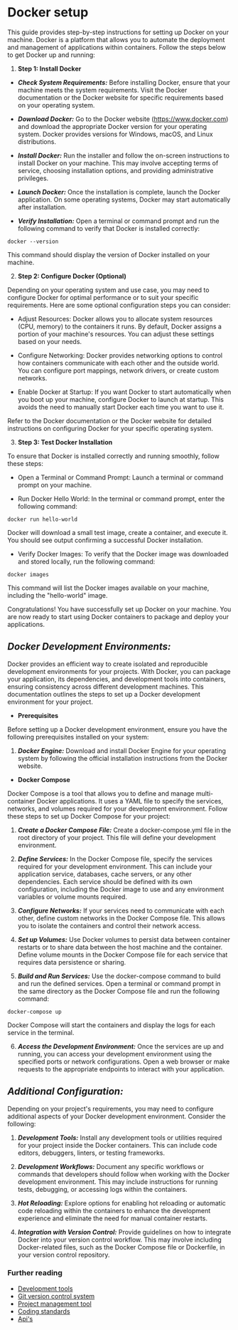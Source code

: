 # Docker setup

This guide provides step-by-step instructions for setting up Docker on your machine. Docker is a platform that allows you to automate the deployment and management of applications within containers. Follow the steps below to get Docker up and running:

1. **Step 1: Install Docker**

- ***Check System Requirements:*** Before installing Docker, ensure that your machine meets the system requirements. Visit the Docker documentation or the Docker website for specific requirements based on your operating system.

- ***Download Docker:*** Go to the Docker website (https://www.docker.com) and download the appropriate Docker version for your operating system. Docker provides versions for Windows, macOS, and Linux distributions.

- ***Install Docker:*** Run the installer and follow the on-screen instructions to install Docker on your machine. This may involve accepting terms of service, choosing installation options, and providing administrative privileges.

- ***Launch Docker:*** Once the installation is complete, launch the Docker application. On some operating systems, Docker may start automatically after installation.

- ***Verify Installation:*** Open a terminal or command prompt and run the following command to verify that Docker is installed correctly:

```
docker --version
```

This command should display the version of Docker installed on your machine.

2. **Step 2: Configure Docker (Optional)**

Depending on your operating system and use case, you may need to configure Docker for optimal performance or to suit your specific requirements. Here are some optional configuration steps you can consider:


- Adjust Resources: Docker allows you to allocate system resources (CPU, memory) to the containers it runs. By default, Docker assigns a portion of your machine's resources. You can adjust these settings based on your needs.

- Configure Networking: Docker provides networking options to control how containers communicate with each other and the outside world. You can configure port mappings, network drivers, or create custom networks.

- Enable Docker at Startup: If you want Docker to start automatically when you boot up your machine, configure Docker to launch at startup. This avoids the need to manually start Docker each time you want to use it.

Refer to the Docker documentation or the Docker website for detailed instructions on configuring Docker for your specific operating system.

3. **Step 3: Test Docker Installation**

To ensure that Docker is installed correctly and running smoothly, follow these steps:

- Open a Terminal or Command Prompt: Launch a terminal or command prompt on your machine.

- Run Docker Hello World: In the terminal or command prompt, enter the following command:

```
docker run hello-world
```

Docker will download a small test image, create a container, and execute it. You should see output confirming a successful Docker installation.

- Verify Docker Images: To verify that the Docker image was downloaded and stored locally, run the following command:

```
docker images
```
This command will list the Docker images available on your machine, including the "hello-world" image.

Congratulations! You have successfully set up Docker on your machine. You are now ready to start using Docker containers to package and deploy your applications.

## **_Docker Development Environments:_**

Docker provides an efficient way to create isolated and reproducible development environments for your projects. With Docker, you can package your application, its dependencies, and development tools into containers, ensuring consistency across different development machines. This documentation outlines the steps to set up a Docker development environment for your project.

- **Prerequisites**

Before setting up a Docker development environment, ensure you have the following prerequisites installed on your system:

1. ***Docker Engine:*** Download and install Docker Engine for your operating system by following the official installation instructions from the Docker website.

- **Docker Compose**

Docker Compose is a tool that allows you to define and manage multi-container Docker applications. It uses a YAML file to specify the services, networks, and volumes required for your development environment. Follow these steps to set up Docker Compose for your project:

1. ***Create a Docker Compose File:*** Create a docker-compose.yml file in the root directory of your project. This file will define your development environment.

2. ***Define Services:*** In the Docker Compose file, specify the services required for your development environment. This can include your application service, databases, cache servers, or any other dependencies. Each service should be defined with its own configuration, including the Docker image to use and any environment variables or volume mounts required.

3. ***Configure Networks:*** If your services need to communicate with each other, define custom networks in the Docker Compose file. This allows you to isolate the containers and control their network access.

4. ***Set up Volumes:*** Use Docker volumes to persist data between container restarts or to share data between the host machine and the container. Define volume mounts in the Docker Compose file for each service that requires data persistence or sharing.

5. ***Build and Run Services:*** Use the docker-compose command to build and run the defined services. Open a terminal or command prompt in the same directory as the Docker Compose file and run the following command:

```
docker-compose up
```
Docker Compose will start the containers and display the logs for each service in the terminal.

6. ***Access the Development Environment:*** Once the services are up and running, you can access your development environment using the specified ports or network configurations. Open a web browser or make requests to the appropriate endpoints to interact with your application.

## **_Additional Configuration:_**

Depending on your project's requirements, you may need to configure additional aspects of your Docker development environment. Consider the following:

1. ***Development Tools:*** Install any development tools or utilities required for your project inside the Docker containers. This can include code editors, debuggers, linters, or testing frameworks.

2. ***Development Workflows:*** Document any specific workflows or commands that developers should follow when working with the Docker development environment. This may include instructions for running tests, debugging, or accessing logs within the containers.

3. ***Hot Reloading:*** Explore options for enabling hot reloading or automatic code reloading within the containers to enhance the development experience and eliminate the need for manual container restarts.

4. ***Integration with Version Control:*** Provide guidelines on how to integrate Docker into your version control workflow. This may involve including Docker-related files, such as the Docker Compose file or Dockerfile, in your version control repository.

### **Further reading**

- [Development tools](./README.md)
- [Git version control system](./Git_Version.md)
- [Project management tool](./Project_Management.md)
- [Coding standards](./Coding_Standards.md)
- [Api's](./API's.md)